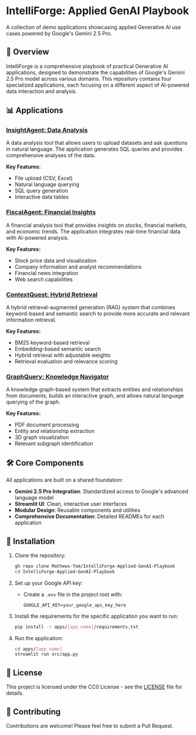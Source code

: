 # IntelliForge: Applied GenAI Playbook

A collection of demo applications showcasing applied Generative AI use cases powered by Google's Gemini 2.5 Pro.

## 🚀 Overview

IntelliForge is a comprehensive playbook of practical Generative AI applications, designed to demonstrate the capabilities of Google's Gemini 2.5 Pro model across various domains. This repository contains four specialized applications, each focusing on a different aspect of AI-powered data interaction and analysis.

## 📊 Applications

### [InsightAgent: Data Analysis](apps/insight_agent/)

A data analysis tool that allows users to upload datasets and ask questions in natural language. The application generates SQL queries and provides comprehensive analyses of the data.

**Key Features:**

- File upload (CSV, Excel)
- Natural language querying
- SQL query generation
- Interactive data tables

### [FiscalAgent: Financial Insights](apps/fiscal_agent/)

A financial analysis tool that provides insights on stocks, financial markets, and economic trends. The application integrates real-time financial data with AI-powered analysis.

**Key Features:**

- Stock price data and visualization
- Company information and analyst recommendations
- Financial news integration
- Web search capabilities

### [ContextQuest: Hybrid Retrieval](apps/context_quest/)

A hybrid retrieval-augmented generation (RAG) system that combines keyword-based and semantic search to provide more accurate and relevant information retrieval.

**Key Features:**

- BM25 keyword-based retrieval
- Embedding-based semantic search
- Hybrid retrieval with adjustable weights
- Retrieval evaluation and relevance scoring

### [GraphQuery: Knowledge Navigator](apps/graph_query/)

A knowledge graph-based system that extracts entities and relationships from documents, builds an interactive graph, and allows natural language querying of the graph.

**Key Features:**

- PDF document processing
- Entity and relationship extraction
- 3D graph visualization
- Relevant subgraph identification

## 🛠️ Core Components

All applications are built on a shared foundation:

- **Gemini 2.5 Pro Integration**: Standardized access to Google's advanced language model
- **Streamlit UI**: Clean, interactive user interfaces
- **Modular Design**: Reusable components and utilities
- **Comprehensive Documentation**: Detailed READMEs for each application

## 🔧 Installation

1. Clone the repository:

   ```bash
   gh repo clone Mathews-Tom/IntelliForge-Applied-GenAI-Playbook
   cd IntelliForge-Applied-GenAI-Playbook
   ```

2. Set up your Google API key:
   - Create a `.env` file in the project root with:

     ```
     GOOGLE_API_KEY=your_google_api_key_here
     ```

3. Install the requirements for the specific application you want to run:

   ```bash
   pip install -r apps/[app_name]/requirements.txt
   ```

4. Run the application:

   ```bash
   cd apps/[app_name]
   streamlit run src/app.py
   ```

## 📝 License

This project is licensed under the CC0 License - see the [LICENSE](LICENSE) file for details.

## 🤝 Contributing

Contributions are welcome! Please feel free to submit a Pull Request.
